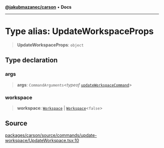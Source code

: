 [**@jakubmazanec/carson**](../README.md) • **Docs**

---

# Type alias: UpdateWorkspaceProps

> **UpdateWorkspaceProps**: `object`

## Type declaration

### args

> **args**: `CommandArguments`\<_typeof_
> [`updateWorkspaceCommand`](../variables/updateWorkspaceCommand.md)\>

### workspace

> **workspace**: [`Workspace`](../classes/Workspace.md) \|
> [`Workspace`](../classes/Workspace.md)\<`false`\>

## Source

[packages/carson/source/commands/update-workspace/UpdateWorkspace.tsx:10](https://github.com/jakubmazanec/tools/blob/bb20df5276ddb119762948adc2cda520aef09f0f/packages/carson/source/commands/update-workspace/UpdateWorkspace.tsx#L10)
